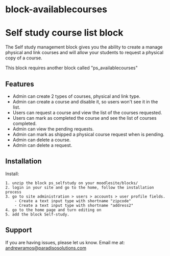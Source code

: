 # block-availablecourses

Self study course list block
========

The Self study management block gives you the ability to create a manage physical and link courses
and will allow your students to request a physical copy of a course.

This block requires another block called "ps_availablecourses"

Features
--------

- Admin can create 2 types of courses, physical and link type.
- Admin can create a course and disable it, so users won't see it in the list.
- Users can request a course and view the list of the courses requested.
- Users can mark as completed the course and see the list of courses completed.
- Admin can view the pending requests.
- Admin can mark as shipped a physical course request when is pending.
- Admin can delete a course.
- Admin can delete a request.

Installation
------------

Install: 

	1. unzip the block ps_selfstudy on your moodlesite/blocks/
    2. login in your site and go to the home, follow the installation process
    3. go to site administration > users > accounts > user profile fields.
    	- Create a text input type with shortname "zipcode"
    	- Create a text input type with shortname "address2"
    4. go to the home page and turn editing on
    5. add the block Self-study.

Support
-------

If you are having issues, please let us know.
Email me at: andrewramos@paradisosolutions.com